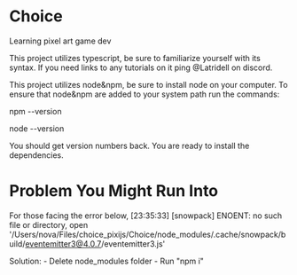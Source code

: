 # Choice
Learning pixel art game dev

This project utilizes typescript, be sure to familiarize yourself with its syntax. If you need links to any tutorials on it ping @Latridell on discord. 

This project utilizes node&npm, be sure to install node on your computer. 
To ensure that node&npm are added to your system path run the commands:

npm --version

node --version

You should get version numbers back. You are ready to install the dependencies. 

# Problem You Might Run Into

For those facing the error below,
[23:35:33] [snowpack] ENOENT: no such file or directory, open '/Users/nova/Files/choice_pixijs/Choice/node_modules/.cache/snowpack/build/eventemitter3@4.0.7/eventemitter3.js'

Solution: 
    - Delete node_modules folder
    - Run "npm i"